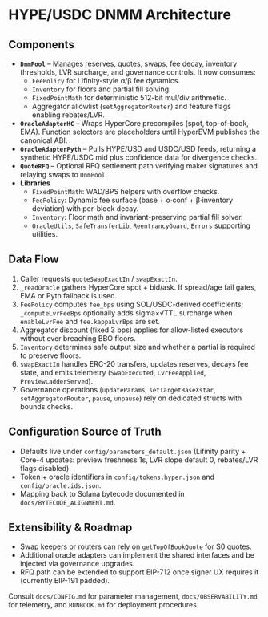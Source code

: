 # HYPE/USDC DNMM Architecture

## Components
- **`DnmPool`** – Manages reserves, quotes, swaps, fee decay, inventory thresholds, LVR surcharge, and governance controls. It now consumes:
  - `FeePolicy` for Lifinity-style α/β fee dynamics.
  - `Inventory` for floors and partial fill solving.
  - `FixedPointMath` for deterministic 512-bit mul/div arithmetic.
  - Aggregator allowlist (`setAggregatorRouter`) and feature flags enabling rebates/LVR.
- **`OracleAdapterHC`** – Wraps HyperCore precompiles (spot, top-of-book, EMA). Function selectors are placeholders until HyperEVM publishes the canonical ABI.
- **`OracleAdapterPyth`** – Pulls HYPE/USD and USDC/USD feeds, returning a synthetic HYPE/USDC mid plus confidence data for divergence checks.
- **`QuoteRFQ`** – Optional RFQ settlement path verifying maker signatures and relaying swaps to `DnmPool`.
- **Libraries**
  - `FixedPointMath`: WAD/BPS helpers with overflow checks.
  - `FeePolicy`: Dynamic fee surface (base + α·conf + β·inventory deviation) with per-block decay.
  - `Inventory`: Floor math and invariant-preserving partial fill solver.
  - `OracleUtils`, `SafeTransferLib`, `ReentrancyGuard`, `Errors` supporting utilities.

## Data Flow
1. Caller requests `quoteSwapExactIn` / `swapExactIn`.
2. `_readOracle` gathers HyperCore spot + bid/ask. If spread/age fail gates, EMA or Pyth fallback is used.
3. `FeePolicy` computes `fee_bps` using SOL/USDC-derived coefficients; `_computeLvrFeeBps` optionally adds sigma×√TTL surcharge when `enableLvrFee` and `fee.kappaLvrBps` are set.
4. Aggregator discount (fixed 3 bps) applies for allow-listed executors without ever breaching BBO floors.
5. `Inventory` determines safe output size and whether a partial is required to preserve floors.
6. `swapExactIn` handles ERC-20 transfers, updates reserves, decays fee state, and emits telemetry (`SwapExecuted`, `LvrFeeApplied`, `PreviewLadderServed`).
7. Governance operations (`updateParams`, `setTargetBaseXstar`, `setAggregatorRouter`, `pause`, `unpause`) rely on dedicated structs with bounds checks.

## Configuration Source of Truth
- Defaults live under `config/parameters_default.json` (Lifinity parity + Core-4 updates: preview freshness 1s, LVR slope default 0, rebates/LVR flags disabled).
- Token + oracle identifiers in `config/tokens.hyper.json` and `config/oracle.ids.json`.
- Mapping back to Solana bytecode documented in `docs/BYTECODE_ALIGNMENT.md`.

## Extensibility & Roadmap
- Swap keepers or routers can rely on `getTopOfBookQuote` for S0 quotes.
- Additional oracle adapters can implement the shared interfaces and be injected via governance upgrades.
- RFQ path can be extended to support EIP-712 once signer UX requires it (currently EIP-191 padded).

Consult `docs/CONFIG.md` for parameter management, `docs/OBSERVABILITY.md` for telemetry, and `RUNBOOK.md` for deployment procedures.
